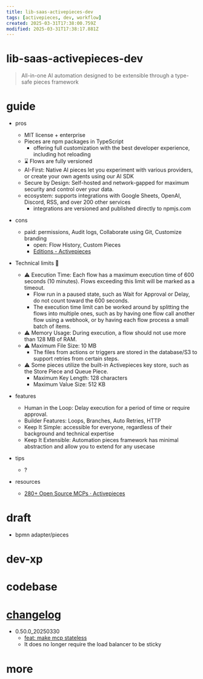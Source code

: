 ```yaml
---
title: lib-saas-activepieces-dev
tags: [activepieces, dev, workflow]
created: 2025-03-31T17:38:00.759Z
modified: 2025-03-31T17:38:17.881Z
---
```


# lib-saas-activepieces-dev

> All-in-one AI automation designed to be extensible through a type-safe pieces framework

# guide
- pros
  - MIT license + enterprise
  - Pieces are npm packages in TypeScript
    - offering full customization with the best developer experience, including hot reloading 
  - ⌛️ Flows are fully versioned
  - AI-First: Native AI pieces let you experiment with various providers, or create your own agents using our AI SDK
  - Secure by Design: Self-hosted and network-gapped for maximum security and control over your data.
  - ecosystem: supports integrations with Google Sheets, OpenAI, Discord, RSS, and over 200 other services
    - integrations are versioned and published directly to npmjs.com

- cons
  - paid: permissions, Audit logs, Collaborate using Git, Customize branding
    - open: Flow History, Custom Pieces	
    - [Editions - Activepieces](https://www.activepieces.com/docs/about/editions)

- Technical limits 🛑
  - ⚠️ Execution Time: Each flow has a maximum execution time of 600 seconds (10 minutes). Flows exceeding this limit will be marked as a timeout.
    - Flow run in a paused state, such as Wait for Approval or Delay, do not count toward the 600 seconds.
    - The execution time limit can be worked around by splitting the flows into multiple ones, such as by having one flow call another flow using a webhook, or by having each flow process a small batch of items.
  - ⚠️ Memory Usage: During execution, a flow should not use more than 128 MB of RAM.
  - ⚠️ Maximum File Size: 10 MB
    - The files from actions or triggers are stored in the database/S3 to support retries from certain steps.
  - ⚠️ Some pieces utilize the built-in Activepieces key store, such as the Store Piece and Queue Piece.
    - Maximum Key Length: 128 characters
    - Maximum Value Size: 512 KB

- features
  - Human in the Loop: Delay execution for a period of time or require approval. 
  - Builder Features: Loops, Branches, Auto Retries, HTTP
  - Keep It Simple: accessible for everyone, regardless of their background and technical expertise
  - Keep It Extensible: Automation pieces framework has minimal abstraction and allow you to extend for any usecase

- tips
  - ?

- resources
  - [280+ Open Source MCPs · Activepieces](https://www.activepieces.com/mcp)
# draft
- bpmn adapter/pieces
# dev-xp

# codebase

# [changelog](https://www.activepieces.com/docs/about/breaking-changes)
- 0.50.0_20250330
  - [feat: make mcp stateless](https://github.com/activepieces/activepieces/pull/7261)
  - It does no longer require the load balancer to be sticky
# more
